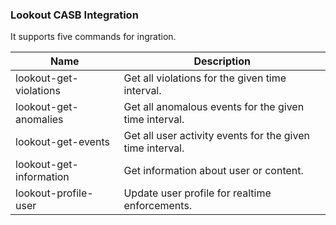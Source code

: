 ### Lookout CASB Integration

It supports five commands for ingration.

| **Name** | **Description** |
| --- | --- |
| lookout-get-violations | Get all violations for the given time interval. |
| lookout-get-anomalies | Get all anomalous events for the given time interval. |
| lookout-get-events | Get all user activity events for the given time interval. |
| lookout-get-information | Get information about user or content. |
| lookout-profile-user | Update user profile for realtime enforcements. |

